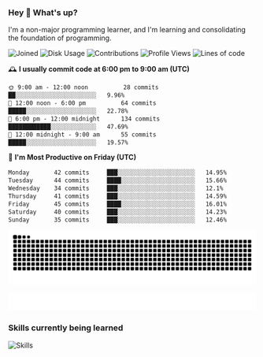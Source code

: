 ### Hey :wave: What's up?

I'm a non-major programming learner, and I'm learning and consolidating the foundation of programming.

<!--START_SECTION:waka-->
![Joined](http://img.shields.io/badge/Joined-8%20years%20ago-6D67E4?style=flat&labelColor=453C67)
![Disk Usage](http://img.shields.io/badge/Github%27s%20Storage-604.4%20MB-FD841F?style=flat&labelColor=E14D2A)
![Contributions](http://img.shields.io/badge/Contributions%20in%202024-180-7DCE13?style=flat&labelColor=2B7A0B)
![Profile Views](http://img.shields.io/badge/Profile%20Views-0-3AB4F2?style=flat&labelColor=0078AA)
![Lines of code](https://img.shields.io/badge/Lines%20of%20code-2%20Million%20Lines%20of%20code-FF8B8B?style=flat&labelColor=EB4747)

🕰️ **I usually commit code at 6:00 pm to 9:00 am (UTC)** 

```text
🌞 9:00 am - 12:00 noon          28 commits     ██░░░░░░░░░░░░░░░░░░░░░░░   9.96% 
🌆 12:00 noon - 6:00 pm          64 commits     █████░░░░░░░░░░░░░░░░░░░░   22.78% 
🌃 6:00 pm - 12:00 midnight      134 commits    ████████████░░░░░░░░░░░░░   47.69% 
🌙 12:00 midnight - 9:00 am      55 commits     █████░░░░░░░░░░░░░░░░░░░░   19.57%
```
📅 **I'm Most Productive on Friday (UTC)** 

```text
Monday       42 commits     ███░░░░░░░░░░░░░░░░░░░░░░   14.95% 
Tuesday      44 commits     ████░░░░░░░░░░░░░░░░░░░░░   15.66% 
Wednesday    34 commits     ███░░░░░░░░░░░░░░░░░░░░░░   12.1% 
Thursday     41 commits     ███░░░░░░░░░░░░░░░░░░░░░░   14.59% 
Friday       45 commits     ████░░░░░░░░░░░░░░░░░░░░░   16.01% 
Saturday     40 commits     ███░░░░░░░░░░░░░░░░░░░░░░   14.23% 
Sunday       35 commits     ███░░░░░░░░░░░░░░░░░░░░░░   12.46%
```

<!--END_SECTION:waka-->

![Snake animation](https://raw.githubusercontent.com/dirname/dirname/output/snake.svg)

![metrics](github-metrics.svg)

### Skills currently being learned

![Skills](https://skillicons.dev/icons?i=linux,rust,go,solidity,typescript,bash,git,postgres,mysql,redis,mongo,docker,kubernetes,grafana,prometheus)
